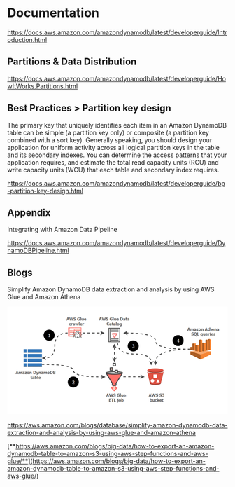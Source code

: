 # Documentation

https://docs.aws.amazon.com/amazondynamodb/latest/developerguide/Introduction.html

## Partitions & Data Distribution

https://docs.aws.amazon.com/amazondynamodb/latest/developerguide/HowItWorks.Partitions.html

## Best Practices > Partition key design

The primary key that uniquely identifies each item in an Amazon DynamoDB table can be simple (a partition key only) or composite (a partition key combined with a sort key).
Generally speaking, you should design your application for uniform activity across all logical partition keys in the table and its secondary indexes. You can determine the access patterns that your application requires, and estimate the total read capacity units (RCU) and write capacity units (WCU) that each table and secondary index requires.

https://docs.aws.amazon.com/amazondynamodb/latest/developerguide/bp-partition-key-design.html

## Appendix

Integrating with Amazon Data Pipeline

https://docs.aws.amazon.com/amazondynamodb/latest/developerguide/DynamoDBPipeline.html

## Blogs

Simplify Amazon DynamoDB data extraction and analysis by using AWS Glue and Amazon Athena

![image](../../media/AWS-DynamoDB_Documentation-image1.gif)

https://aws.amazon.com/blogs/database/simplify-amazon-dynamodb-data-extraction-and-analysis-by-using-aws-glue-and-amazon-athena

[**https://aws.amazon.com/blogs/big-data/how-to-export-an-amazon-dynamodb-table-to-amazon-s3-using-aws-step-functions-and-aws-glue/**](https://aws.amazon.com/blogs/big-data/how-to-export-an-amazon-dynamodb-table-to-amazon-s3-using-aws-step-functions-and-aws-glue/)
